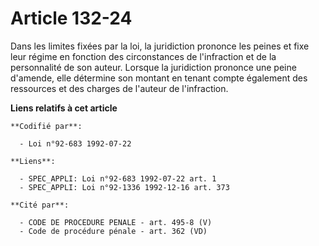 # Article 132-24

Dans les limites fixées par la loi, la juridiction prononce les peines et fixe leur régime en fonction des circonstances de
l'infraction et de la personnalité de son auteur. Lorsque la juridiction prononce une peine d'amende, elle détermine son
montant en tenant compte également des ressources et des charges de l'auteur de l'infraction.

**Liens relatifs à cet article**

	**Codifié par**:

	  - Loi n°92-683 1992-07-22

	**Liens**:

	  - SPEC_APPLI: Loi n°92-683 1992-07-22 art. 1
	  - SPEC_APPLI: Loi n°92-1336 1992-12-16 art. 373

	**Cité par**:

	  - CODE DE PROCEDURE PENALE - art. 495-8 (V)
	  - Code de procédure pénale - art. 362 (VD)
